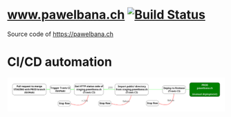 # www.pawelbana.ch [![Build Status](https://travis-ci.org/pawlobanano/pawelbana.ch.svg?branch=PROD)](https://travis-ci.org/pawlobanano/pawelbana.ch)

Source code of https://pawelbana.ch

# CI/CD automation
![Automation flow graph](automation-flow-graph-release-on-pawelbana-ch.png "Release on www.pawelbana.ch")
